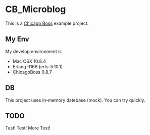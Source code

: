 # CB_Microblog

This is a [Chicago Boss](http://www.chicagoboss.org "Chicago Boss") example project.

## My Env

My develop environment is

* Mac OSX 10.8.4
* Erlang R16B (erts-5.10.1)
* ChicagoBoss 0.8.7

## DB

This project uses in-memory datebase (mock).
You can try quickly.

## TODO

Test! Test! More Test!